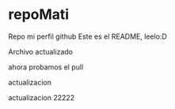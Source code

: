 # repoMati
Repo mi perfil github
Este es el README, leelo:D

Archivo actualizado

ahora probamos el pull

actualizacion


actualizacion 22222